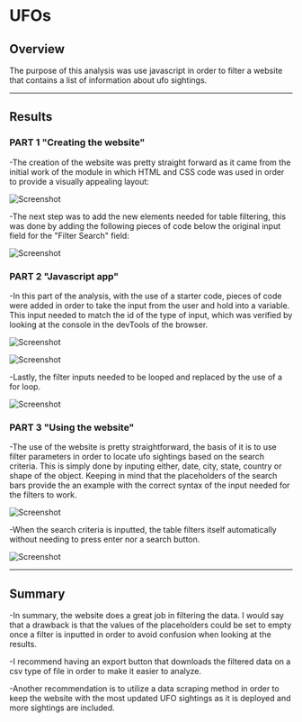 # UFOs
## Overview

The purpose of this analysis was use javascript in order to filter a website that contains a list of information about ufo sightings.

----
## Results
### PART 1 "Creating the website" 

-The creation of the website was pretty straight forward as it came from the initial work of the module in which HTML and CSS code was used in order to provide a visually appealing layout:

![Screenshot](website_layout)

-The next step was to add the new elements needed for table filtering, this was done by adding the following pieces of code below the original input field for the "Filter Search" field:

![Screenshot](filters)

### PART 2 "Javascript app"

-In this part of the analysis, with the use of a starter code, pieces of code were added in order to take the input from the user and hold into a variable. This input needed to match the id of the type of input, which was verified by looking at the console in the devTools of the browser.

![Screenshot](filter_input)

![Screenshot](console_check)


-Lastly, the filter inputs needed to be looped and replaced by the use of a for loop.

![Screenshot](filter_loop)


### PART 3 "Using the website"

-The use of the website is pretty straightforward, the basis of it is to use filter parameters in order to locate ufo sightings based on the search criteria. This is simply done by inputing either, date, city, state, country or shape of the object. Keeping in mind that the placeholders of the search bars provide the an example with the correct syntax of the input needed for the filters to work. 

![Screenshot](filter_search)

-When the search criteria is inputted, the table filters itself automatically without needing to press enter nor a search button.

![Screenshot](search_example)

----
## Summary 

-In summary, the website does a great job in filtering the data. I would say that a drawback is that the values of the placeholders could be set to empty once a filter is inputted in order to avoid confusion when looking at the results. 

-I recommend having an export button that downloads the filtered data on a csv type of file in order to make it easier to analyze. 

-Another recommendation is to utilize a data scraping method in order to keep the website with the most updated UFO sightings as it is deployed and more sightings are included.